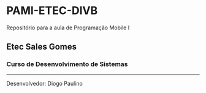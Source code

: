 # PAMI-ETEC-DIVB
Repositório para a aula de Programação Mobile I

## Etec Sales Gomes
### Curso de Desenvolvimento de Sistemas

---
Desenvolvedor: Diogo Paulino
